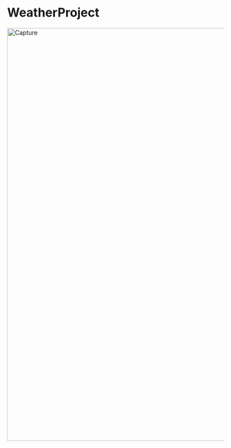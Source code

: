 # WeatherProject

<img width="960" alt="Capture" src="https://user-images.githubusercontent.com/88879256/220171110-a1b263c7-4efa-4b43-93d5-ca99eeb670d3.PNG">
